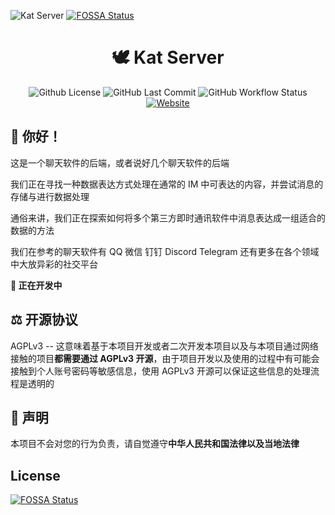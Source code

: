 ![Kat Server](https://s2.loli.net/2022/01/14/ApdrzBoIeFl6Mh8.png)
[![FOSSA Status](https://app.fossa.com/api/projects/git%2Bgithub.com%2FCatkatPowered%2Fkat-server.svg?type=shield)](https://app.fossa.com/projects/git%2Bgithub.com%2FCatkatPowered%2Fkat-server?ref=badge_shield)

<h1 align="center">🕊 Kat Server</h1>

<div align="center">

![Github License](https://img.shields.io/github/license/catkatpowered/kat-server?style=for-the-badge) ![GitHub Last Commit](https://img.shields.io/github/last-commit/catkatpowered/kat-server?style=for-the-badge) ![GitHub Workflow Status](https://img.shields.io/github/workflow/status/catkatpowered/kat-server/Verify%20Build%20Github%20Actions?style=for-the-badge) [![Website](https://img.shields.io/badge/WEBSITE-@CatKatPowered-blue.svg?style=for-the-badge)](https://catkatpowered.com)

</div>
  
## 🎉 你好！

这是一个聊天软件的后端，或者说好几个聊天软件的后端

我们正在寻找一种数据表达方式处理在通常的 IM 中可表达的内容，并尝试消息的存储与进行数据处理

通俗来讲，我们正在探索如何将多个第三方即时通讯软件中消息表达成一组适合的数据的方法

我们在参考的聊天软件有 QQ 微信 钉钉 Discord Telegram 还有更多在各个领域中大放异彩的社交平台

**🚧 正在开发中**

## ⚖ 开源协议

AGPLv3 -- 这意味着基于本项目开发或者二次开发本项目以及与本项目通过网络接触的项目**都需要通过 AGPLv3 开源**，由于项目开发以及使用的过程中有可能会接触到个人账号密码等敏感信息，使用 AGPLv3 开源可以保证这些信息的处理流程是透明的

## 🍉 声明

本项目不会对您的行为负责，请自觉遵守**中华人民共和国法律以及当地法律**



## License
[![FOSSA Status](https://app.fossa.com/api/projects/git%2Bgithub.com%2FCatkatPowered%2Fkat-server.svg?type=large)](https://app.fossa.com/projects/git%2Bgithub.com%2FCatkatPowered%2Fkat-server?ref=badge_large)